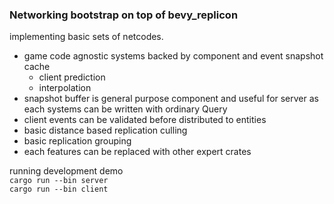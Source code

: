 ### Networking bootstrap on top of bevy_replicon  

implementing basic sets of netcodes.
- game code agnostic systems backed by component and event snapshot cache
  - client prediction
  - interpolation
- snapshot buffer is general purpose component and useful for server as each systems can be written with ordinary Query
- client events can be validated before distributed to entities
- basic distance based replication culling
- basic replication grouping
- each features can be replaced with other expert crates

running development demo  
`cargo run --bin server`   
`cargo run --bin client`
